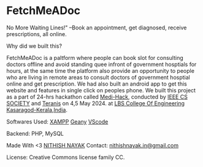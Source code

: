 # FetchMeADoc
No More Waiting Lines!" –Book an appointment, get diagnosed, receive prescriptions, all online.

Why did we built this?

FetchMeADoc is a paltform where people can book slot for consulting doctors offline and avoid standing quee infront of government hosptials for hours, at the same time the platform also provide an opportunity to people who are living in remote areas to consult doctors of government hosptial online and get prescription. We had also built an android app to get this website and features in single click on peoples phone. We built this project as a part of 24-hrs hackathon called [Medi-Hack](https://medihack.vercel.app/), conducted by [IEEE CS SOCIETY](https://www.instagram.com/ieeesblbscek) and [Teranis](https://www.instagram.com/teranis.lbscek/) on 4,5 May 2024. at [LBS College Of Engineering Kasaragod-Kerala,India](lbscek.ac.in).

Softwares Used:
[XAMPP](https://www.apachefriends.org/)
[Geany](https://www.geany.org/)
[VScode](https://code.visualstudio.com/)

Backend: PHP, MySQL

Made With <3 [NITHISH NAYAK](nithish-nayak.blogspot.com)
Contact: nithishnayak.in@gmail.com

License: Creative Commons license family	CC.
